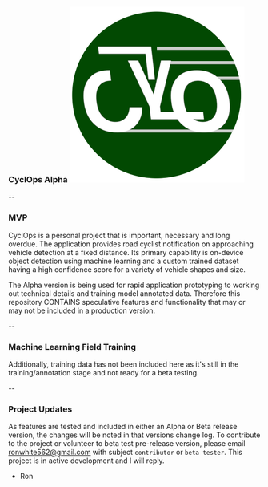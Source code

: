 ### CyclOps Alpha ![CyclOps Logo Bug](https://github.com/rwhite35/cyclops_alpha/blob/main/icons/CyclOps_logoSm.png)

--

### MVP

CyclOps is a personal project that is important, necessary and long overdue.  The application provides road cyclist notification on approaching vehicle detection at a fixed distance. Its primary capability is on-device object detection using machine learning and a custom trained dataset having a high confidence score for a variety of vehicle shapes and size.   

The Alpha version is being used for rapid application prototyping to working out technical details and training model annotated data.  Therefore this repository CONTAINS speculative features and functionality
that may or may not be included in a production version.

--

### Machine Learning Field Training

Additionally, training data has not been included here as it's still in the training/annotation stage and not ready for a beta testing. 

-- 

### Project Updates

As features are tested and included in either an Alpha or Beta release version, the changes will be noted in that versions change log. To contribute to the project or volunteer to beta test pre-release version, please email <ronwhite562@gmail.com> with subject `contributor` or `beta tester`. This project is in active development and I will reply.

- Ron
 
